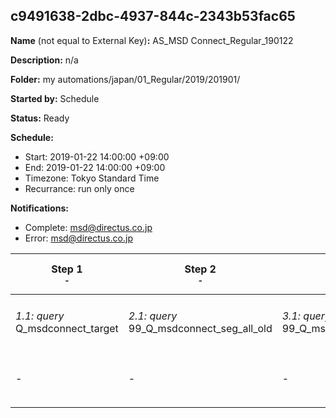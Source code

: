 ## c9491638-2dbc-4937-844c-2343b53fac65

**Name** (not equal to External Key)**:** AS_MSD Connect_Regular_190122

**Description:** n/a

**Folder:** my automations/japan/01_Regular/2019/201901/

**Started by:** Schedule

**Status:** Ready

**Schedule:**

* Start: 2019-01-22 14:00:00 +09:00
* End: 2019-01-22 14:00:00 +09:00
* Timezone: Tokyo Standard Time
* Recurrance: run only once

**Notifications:**

* Complete: msd@directus.co.jp
* Error: msd@directus.co.jp

| Step 1<br>_<small>-</small>_ | Step 2<br>_<small>-</small>_ | Step 3<br>_<small>-</small>_ | Step 4<br>_<small>-</small>_ | Step 5<br>_<small>-</small>_ | Step 6<br>_<small>-</small>_ |
| --- | --- | --- | --- | --- | --- |
| _1.1: query_<br>Q_msdconnect_target | _2.1: query_<br>99_Q_msdconnect_seg_all_old | _3.1: query_<br>99_Q_msdconnect_seg_pharma_old | _4.1: query_<br>99_Q_msdconnect_seg_doctor_old | _5.1: wait_<br>04:00 午後 | _6.1: emailSend_<br>MA_MSD Connect_Regular_医師用_190122 |
| - | - | - | - | - | _6.2: emailSend_<br>MA_MSD Connect_Regular_薬剤師用_190122 |
